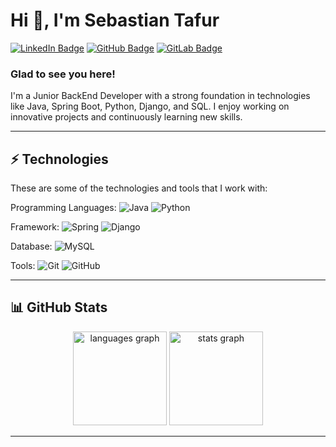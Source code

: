 # Hi 👋, I'm Sebastian Tafur

[![LinkedIn Badge](https://img.shields.io/badge/linkedin-%231E77B5.svg?&style=for-the-badge&logo=linkedin&logoColor=white)](https://linkedin.com/in/sebastian-tafur)
[![GitHub Badge](https://img.shields.io/badge/github-%2324292e.svg?&style=for-the-badge&logo=github&logoColor=white)](https://github.com/tafursj17)
[![GitLab Badge](https://img.shields.io/badge/gitlab-330F63.svg?&style=for-the-badge&logo=gitlab&logoColor=white)](https://gitlab.com/tafursj)

### Glad to see you here!  
I'm a Junior BackEnd Developer with a strong foundation in technologies like Java, Spring Boot, Python, Django, and SQL. I enjoy working on innovative projects and continuously learning new skills.

---
## ⚡ Technologies

These are some of the technologies and tools that I work with:

Programming Languages: 
![Java](https://img.shields.io/badge/-Java-F44336?style=flat-square&logo=java&logoColor=white)
![Python](https://img.shields.io/badge/-Python-3776AB?style=flat-square&logo=python&logoColor=white)


Framework: 
![Spring](https://img.shields.io/badge/-Spring-6DB33F?style=flat-square&logo=spring&logoColor=white)
![Django](https://img.shields.io/badge/-Django-092E20?style=flat-square&logo=django&logoColor=white)


Database: 
![MySQL](https://img.shields.io/badge/-MySQL-4479A1?style=flat-square&logo=mysql&logoColor=white)

Tools: 
![Git](https://img.shields.io/badge/-Git-black?style=flat-square&logo=git)
![GitHub](https://img.shields.io/badge/-GitHub-181717?style=flat-square&logo=github)

---

## 📊 GitHub Stats

<div align="center">
  <img src="https://github-readme-stats.vercel.app/api/top-langs?username=tafursj17&locale=en&hide_title=false&layout=compact&card_width=320&langs_count=5&theme=dracula&hide_border=false&order=2" height="150" alt="languages graph"/>
  <img src="https://github-readme-stats.vercel.app/api?username=tafursj17&hide_title=false&hide_rank=false&show_icons=true&include_all_commits=true&count_private=true&disable_animations=false&theme=dracula&locale=en&hide_border=false&order=1" height="150" alt="stats graph"/>
</div>

---



